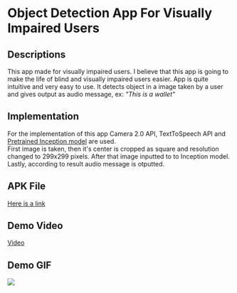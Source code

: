 # Object Detection App For Visually Impaired Users

## Descriptions
This app made for visually impaired users. I believe that this app is going to make the life of blind and visually impaired users easier. App is quite intuitive and very easy to use. It detects object in a image taken by a user and gives output as audio message, ex: *"This is a wallet"*

## Implementation
For the implementation of this app Camera 2.0 API, TextToSpeech API and [Pretrained Inception model](https://www.tensorflow.org/lite/guide/hosted_models) are used.  
First image is taken, then it's center is cropped as square and resolution changed to 299x299 pixels. After that image inputted to to Inception model. Lastly, according to result audio message is otputted.  

## APK File
[Here is a link](https://drive.google.com/file/d/1kpsvyT1a3TWPt4yZkfBX1aOK5jbAPOvd/view?usp=sharing)

## Demo Video
[Video](https://www.youtube.com/watch?v=oz6v_al72ko&feature=youtu.be)

## Demo GIF
![](assets/demo.gif)
